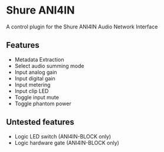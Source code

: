 # Shure ANI4IN

A control plugin for the Shure ANI4IN Audio Network Interface

## Features

- Metadata Extraction
- Select audio summing mode
- Input analog gain
- Input digital gain
- Input metering
- Input clip LED
- Toggle input mute
- Toggle phantom power
  
## Untested features

- Logic LED switch (ANI4IN-BLOCK only)
- Logic hardware gate (ANI4IN-BLOCK only)
